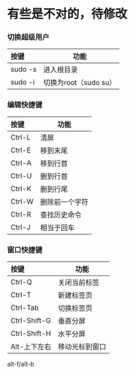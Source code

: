 # 有些是不对的，待修改


### 切换超级用户
|按键|功能|
|:----|-----|
|sudo -s |进入根目录|
|sudo -i |切换为root（sudo su）|

### 编辑快捷键

|按键|功能|
|:----|-----|
|Ctrl-L |清屏|
|Ctrl-E |移到末尾|
|Ctrl-A |移到行首|
|Ctrl-U |删到行首|
|Ctrl-K |删到行尾|
|Ctrl-W |删除前一个字符|
|Ctrl-R |查找历史命令|
|Ctrl-J |相当于回车|

### 窗口快捷键
|按键|功能|
|:----|-----|
|Ctrl-Q |关闭当前标签|
|Ctrl-T |新建标签页|
|Ctrl-Tab |切换标签页|
|Ctrl-Shift-G |垂直分屏|
|Ctrl-Shift-H |水平分屏|
|Alt-上下左右 |移动光标到窗口|
alt-f/alt-b

